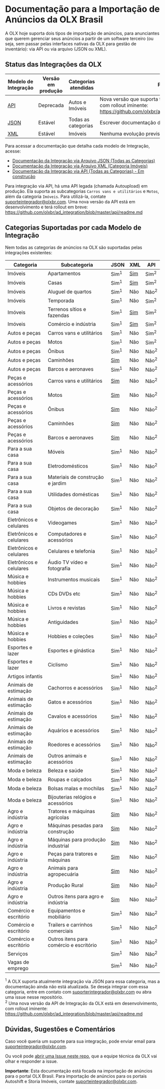 # Documentação para a Importação de Anúncios da OLX Brasil

A OLX hoje suporta dois tipos de importação de anúncios, para anunciantes que querem gerenciar seus anúncios a partir de um software terceiro (ou seja, sem passar pelas interfaces nativas da OLX para gestão de inventário): via API ou via arquivo (JSON ou XML).


## Status das Integrações da OLX

| Modelo de Integração | Versão em produção | Categorias atendidas | Próximos passos |
|----------------------|----------------------------|----------------------|---------------------------------------------------------------------------------------|
| [API](https://github.com/olxbr/ad_integration/blob/master/api/readme.md) | Deprecada | Autos e Imóveis | Nova versão que suporta todas as categorias em desenvolvimento, com rollout iminente: https://github.com/olxbr/ad_integration/blob/master/api/readme.md |
| [JSON](https://github.com/olxbr/ad_integration/blob/master/json/readme.md) | Estável | Todas as categorias | Escrever documentação de categorias não-documentadas. |
| [XML](https://github.com/olxbr/ad_integration/blob/master/xml/real_estate/readme.md) | Estável | Imóveis | Nenhuma evolução prevista. |

Para acessar a documentação que detalha cada modelo de Integração, acesse:

- [Documentação da Integração via Arquivo JSON (Todas as Categorias)](https://github.com/olxbr/ad_integration/blob/master/json/readme.md)<br>
- [Documentação da Integração via Arquivo XML (Categoria Imóveis)](https://github.com/olxbr/ad_integration/blob/master/xml/real_estate/readme.md)<br>
- [Documentação da Integração via API (Todas as Categorias) - Em construção](https://github.com/olxbr/ad_integration/blob/master/api/readme.md)

Para integração via API, há uma API legada (chamada Autoupload) em produção. Ela suporta as subcategorias `Carros vans e utilitários` e `Motos`, além da categoria `Imóveis`. Para utilizá-la, contate suporteintegrador@olxbr.com. Uma nova versão da API está em desenvolvimento e terá rollout em breve: https://github.com/olxbr/ad_integration/blob/master/api/readme.md

## Categorias Suportadas por cada Modelo de Integração

Nem todas as categorias de anúncios na OLX são suportadas pelas integrações existentes:

| Categoria | Subcategoria | JSON | XML | API |
|-------------------------|-----------------------------------------|------|-----|-----|
| Imóveis | Apartamentos | Sim<sup>1</sup> | [Sim](https://github.com/olxbr/ad_integration/blob/master/xml/real_estate/readme.md) | Sim<sup>2</sup> |
| Imóveis | Casas | Sim<sup>1</sup> | [Sim](https://github.com/olxbr/ad_integration/blob/master/xml/real_estate/readme.md) | Sim<sup>2</sup> |
| Imóveis | Aluguel de quartos | Sim<sup>1</sup> | Não | Não<sup>2</sup> |
| Imóveis | Temporada | Sim<sup>1</sup> | Não | Sim<sup>2</sup> |
| Imóveis | Terrenos sítios e fazendas | Sim<sup>1</sup> | [Sim](https://github.com/olxbr/ad_integration/blob/master/xml/real_estate/readme.md) | Sim<sup>2</sup> |
| Imóveis | Comércio e indústria | Sim<sup>1</sup> | [Sim](https://github.com/olxbr/ad_integration/blob/master/xml/real_estate/readme.md) | Sim<sup>2</sup> |
| Autos e peças | Carros vans e utilitários | Sim<sup>1</sup> | Não | Sim<sup>2</sup> |
| Autos e peças | Motos | Sim<sup>1</sup> | Não | Sim<sup>2</sup> |
| Autos e peças | Ônibus | Sim<sup>1</sup> | Não | Não<sup>2</sup> |
| Autos e peças | Caminhões | [Sim](https://github.com/olxbr/ad_integration/blob/master/json/auto/readme.md) | Não | Não<sup>2</sup> |
| Autos e peças | Barcos e aeronaves | Sim<sup>1</sup> | Não | Não<sup>2</sup> |
| Peças e acessórios | Carros vans e utilitários | [Sim](https://github.com/olxbr/ad_integration/blob/master/json/autoparts/readme.md) | Não | Não<sup>2</sup> |
| Peças e acessórios | Motos | [Sim](https://github.com/olxbr/ad_integration/blob/master/json/autoparts/readme.md) | Não | Não<sup>2</sup> |
| Peças e acessórios | Ônibus | [Sim](https://github.com/olxbr/ad_integration/blob/master/json/autoparts/readme.md) | Não | Não<sup>2</sup> |
| Peças e acessórios | Caminhões | [Sim](https://github.com/olxbr/ad_integration/blob/master/json/autoparts/readme.md) | Não | Não<sup>2</sup> |
| Peças e acessórios | Barcos e aeronaves | [Sim](https://github.com/olxbr/ad_integration/blob/master/json/autoparts/readme.md) | Não | Não<sup>2</sup> |
| Para a sua casa | Móveis | Sim<sup>1</sup> | Não | Não<sup>2</sup> |
| Para a sua casa | Eletrodomésticos | Sim<sup>1</sup> | Não | Não<sup>2</sup> |
| Para a sua casa | Materiais de construção e jardim | Sim<sup>1</sup> | Não | Não<sup>2</sup> |
| Para a sua casa | Utilidades domésticas | Sim<sup>1</sup> | Não | Não<sup>2</sup> |
| Para a sua casa | Objetos de decoração | Sim<sup>1</sup> | Não | Não<sup>2</sup> |
| Eletrônicos e celulares | Videogames | Sim<sup>1</sup> | Não | Não<sup>2</sup> |
| Eletrônicos e celulares | Computadores e acessórios | Sim<sup>1</sup> | Não | Não<sup>2</sup> |
| Eletrônicos e celulares | Celulares e telefonia | Sim<sup>1</sup> | Não | Não<sup>2</sup> |
| Eletrônicos e celulares | Áudio TV vídeo e fotografia | Sim<sup>1</sup> | Não | Não<sup>2</sup> |
| Música e hobbies | Instrumentos musicais | Sim<sup>1</sup> | Não | Não<sup>2</sup> |
| Música e hobbies | CDs DVDs etc | Sim<sup>1</sup> | Não | Não<sup>2</sup> |
| Música e hobbies | Livros e revistas | Sim<sup>1</sup> | Não | Não<sup>2</sup> |
| Música e hobbies | Antiguidades | Sim<sup>1</sup> | Não | Não<sup>2</sup> |
| Música e hobbies | Hobbies e coleções | Sim<sup>1</sup> | Não | Não<sup>2</sup> |
| Esportes e lazer | Esportes e ginástica | Sim<sup>1</sup> | Não | Não<sup>2</sup> |
| Esportes e lazer | Ciclismo | Sim<sup>1</sup> | Não | Não<sup>2</sup> |
| Artigos infantis |  | Sim<sup>1</sup> | Não | Não<sup>2</sup> |
| Animais de estimação | Cachorros e acessórios | Sim<sup>1</sup> | Não | Não<sup>2</sup> |
| Animais de estimação | Gatos e acessórios | Sim<sup>1</sup> | Não | Não<sup>2</sup> |
| Animais de estimação | Cavalos e acessórios | Sim<sup>1</sup> | Não | Não<sup>2</sup> |
| Animais de estimação | Aquários e acessórios | Sim<sup>1</sup> | Não | Não<sup>2</sup> |
| Animais de estimação | Roedores e acessórios | Sim<sup>1</sup> | Não | Não<sup>2</sup> |
| Animais de estimação | Outros animais e acessórios | Sim<sup>1</sup> | Não | Não<sup>2</sup> |
| Moda e beleza | Beleza e saúde | Sim<sup>1</sup> | Não | Não<sup>2</sup> |
| Moda e beleza | Roupas e calçados | Sim<sup>1</sup> | Não | Não<sup>2</sup> |
| Moda e beleza | Bolsas malas e mochilas | Sim<sup>1</sup> | Não | Não<sup>2</sup> |
| Moda e beleza | Bijouterias relógios e acessórios | Sim<sup>1</sup> | Não | Não<sup>2</sup> |
| Agro e indústria | Tratores e máquinas agrícolas | [Sim](https://github.com/olxbr/ad_integration/blob/master/json/agro/readme.md) | Não | Não<sup>2</sup> |
| Agro e indústria | Máquinas pesadas para construção | [Sim](https://github.com/olxbr/ad_integration/blob/master/json/agro/readme.md) | Não | Não<sup>2</sup> |
| Agro e indústria | Máquinas para produção industrial | [Sim](https://github.com/olxbr/ad_integration/blob/master/json/agro/readme.md) | Não | Não<sup>2</sup> |
| Agro e indústria | Peças para tratores e máquinas | [Sim](https://github.com/olxbr/ad_integration/blob/master/json/agro/readme.md) | Não | Não<sup>2</sup> |
| Agro e indústria | Animais para agropecuária | [Sim](https://github.com/olxbr/ad_integration/blob/master/json/agro/readme.md) | Não | Não<sup>2</sup> |
| Agro e indústria | Produção Rural | [Sim](https://github.com/olxbr/ad_integration/blob/master/json/agro/readme.md) | Não | Não<sup>2</sup> |
| Agro e indústria | Outros itens para agro e indústria | [Sim](https://github.com/olxbr/ad_integration/blob/master/json/agro/readme.md) | Não | Não<sup>2</sup> |
| Comércio e escritório | Equipamentos e mobiliário | Sim<sup>1</sup> | Não | Não<sup>2</sup> |
| Comércio e escritório | Trailers e carrinhos comerciais | Sim<sup>1</sup> | Não | Não<sup>2</sup> |
| Comércio e escritório | Outros itens para comércio e escritório | Sim<sup>1</sup> | Não | Não<sup>2</sup> |
| Serviços |  | Sim<sup>1</sup> | Não | Não<sup>2</sup> |
| Vagas de emprego |  | Sim<sup>1</sup> | Não | Não<sup>2</sup> |

<sup>1</sup> A OLX suporta atualmente integração via JSON para essa categoria, mas a documentação ainda não está atualizada. Se deseja integrar com essa categoria, entre em contato com suporterintegrador@olxbr.com ou abra uma issue nesse repositório.<br>
<sup>2</sup> Uma nova versão da API de Integração da OLX está em desenvolvimento, com rollout iminente: https://github.com/olxbr/ad_integration/blob/master/api/readme.md


## Dúvidas, Sugestões e Comentários

Caso você queria um suporte para sua integração, pode enviar email para suporteintegrador@olxbr.com.

Ou você pode [abrir uma Issue neste repo](https://github.com/olxbr/ad_integration/issues), que a equipe técnica da OLX vai olhar e responder a issue.

**Importante**: Esta documentação está focada na importação de anúncios para o portal OLX Brasil. Para importação de anúncios para os portais Autoshift e Storia Imóveis, contate suporteintegrador@olxbr.com.
